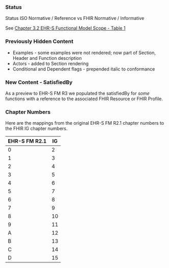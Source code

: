 ### Status

Status ISO Normative / Reference vs FHIR Normative / Informative

See [Chapter 3.2 EHR-S Functional Model Scope - Table 1](chapter1.html#ehr-s-functional-model-scope)

### Previously Hidden Content

* Examples - some examples were not rendered; now part of Section, Header and Function description
* Actors - added to Section rendering
* Conditional and Dependent flags - prepended italic to conformance

### New Content - SatisfiedBy

As a preview to EHR-S FM R3 we populated the satisfiedBy for *some* functions with a reference to the associated FHIR Resource or FHIR Profile.

### Chapter Numbers

Here are the mappings from the original EHR-S FM R2.1 chapter numbers to the FHIR IG chapter numbers.

| EHR-S FM R2.1 | IG |
| -- | -- |
| 0 | 2 |
| 1 | 3 |
| 2 | 4 |
| 3 | 5 |
| 4 | 6 |
| 5 | 7 |
| 6 | 8 |
| 7 | 9 |
| 8 | 10 |
| 9 | 11 |
| A | 12 |
| B | 13 |
| C | 14 |
| D | 15 |